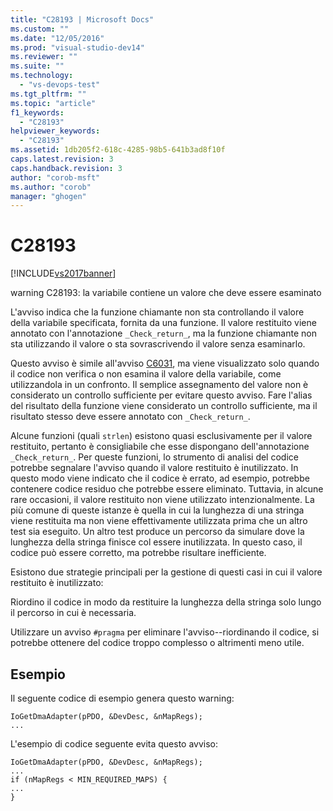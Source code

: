 ```yaml
---
title: "C28193 | Microsoft Docs"
ms.custom: ""
ms.date: "12/05/2016"
ms.prod: "visual-studio-dev14"
ms.reviewer: ""
ms.suite: ""
ms.technology: 
  - "vs-devops-test"
ms.tgt_pltfrm: ""
ms.topic: "article"
f1_keywords: 
  - "C28193"
helpviewer_keywords: 
  - "C28193"
ms.assetid: 1db205f2-618c-4285-98b5-641b3ad8f10f
caps.latest.revision: 3
caps.handback.revision: 3
author: "corob-msft"
ms.author: "corob"
manager: "ghogen"
---
```

# C28193
[!INCLUDE[vs2017banner](../code-quality/includes/vs2017banner.md)]

warning C28193: la variabile contiene un valore che deve essere esaminato  
  
 L'avviso indica che la funzione chiamante non sta controllando il valore della variabile specificata, fornita da una funzione.  Il valore restituito viene annotato con l'annotazione `_Check_return_`, ma la funzione chiamante non sta utilizzando il valore o sta sovrascrivendo il valore senza esaminarlo.  
  
 Questo avviso è simile all'avviso [C6031](../code-quality/c6031.md), ma viene visualizzato solo quando il codice non verifica o non esamina il valore della variabile, come utilizzandola in un confronto.  Il semplice assegnamento del valore non è considerato un controllo sufficiente per evitare questo avviso.  Fare l'alias del risultato della funzione viene considerato un controllo sufficiente, ma il risultato stesso deve essere annotato con `_Check_return_`.  
  
 Alcune funzioni \(quali `strlen`\) esistono quasi esclusivamente per il valore restituito, pertanto è consigliabile che esse dispongano dell'annotazione `_Check_return_`.  Per queste funzioni, lo strumento di analisi del codice potrebbe segnalare l'avviso quando il valore restituito è inutilizzato.  In questo modo viene indicato che il codice è errato, ad esempio, potrebbe contenere codice residuo che potrebbe essere eliminato.  Tuttavia, in alcune rare occasioni, il valore restituito non viene utilizzato intenzionalmente.  La più comune di queste istanze è quella in cui la lunghezza di una stringa viene restituita ma non viene effettivamente utilizzata prima che un altro test sia eseguito.  Un altro test produce un percorso da simulare dove la lunghezza della stringa finisce col essere inutilizzata.  In questo caso, il codice può essere corretto, ma potrebbe risultare inefficiente.  
  
 Esistono due strategie principali per la gestione di questi casi in cui il valore restituito è inutilizzato:  
  
 Riordino il codice in modo da restituire la lunghezza della stringa solo lungo il percorso in cui è necessaria.  
  
 Utilizzare un avviso `#pragma` per eliminare l'avviso\-\-riordinando il codice, si potrebbe ottenere del codice troppo complesso o altrimenti meno utile.  
  
## Esempio  
 Il seguente codice di esempio genera questo warning:  
  
```  
IoGetDmaAdapter(pPDO, &DevDesc, &nMapRegs);  
...  
```  
  
 L'esempio di codice seguente evita questo avviso:  
  
```  
IoGetDmaAdapter(pPDO, &DevDesc, &nMapRegs);  
...  
if (nMapRegs < MIN_REQUIRED_MAPS) {  
...  
}  
```